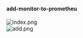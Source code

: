 #### add-monitor-to-prometheu
![index.png](https://i.loli.net/2020/11/23/TntAZ4VH2aIvj9u.png)<br/>
![add.png](https://i.loli.net/2020/11/23/fB8gTcwWquVlNXP.png)

